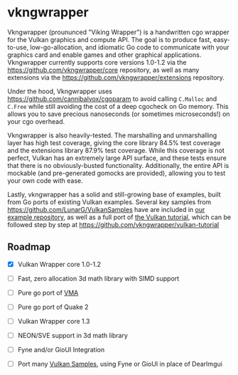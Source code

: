 # vkngwrapper

Vkngwrapper (proununced "Viking Wrapper") is a handwritten cgo wrapper for the Vulkan graphics and compute API.
 The goal is to produce fast, easy-to-use, low-go-allocation, and idiomatic Go code to communicate with your graphics
 card and enable games and other graphical applications. Vkngwrapper currently supports core versions 1.0-1.2 
 via the https://github.com/vkngwrapper/core repository, as well as many extensions via the https://github.com/vkngwrapper/extensions repository.

Under the hood, Vkngwrapper uses https://github.com/cannibalvox/cgoparam to avoid calling `C.Malloc` and
`C.Free` while still avoiding the cost of a deep cgocheck on Go memory. This allows you to save precious
nanoseconds (or sometimes microseconds!) on your cgo overhead.

Vkngwrapper is also heavily-tested. The marshalling and unmarshalling layer has high test coverage, giving the
core library 84.5% test coverage and the extensions library 87.9% test coverage. While this coverage is not
perfect, Vulkan has an extremely large API surface, and these tests ensure that there is no obviously-busted
functionality. Additionally, the entire API is mockable (and pre-generated gomocks are provided), allowing you
to test your own code with ease.

Lastly, vkngwrapper has a solid and still-growing base of examples, built from Go ports of existing Vulkan
examples.  Several key samples from https://github.com/LunarG/VulkanSamples have are included in
[our example repository](https://github.com/vkngwrapper/examples), as well as a full port of
[the Vulkan tutorial](https://vulkan-tutorial.com), which can be followed step by step at
https://github.com/vkngwrapper/vulkan-tutorial

## Roadmap

- [X] Vulkan Wrapper core 1.0-1.2
- [ ] Fast, zero allocation 3d math library with SIMD support
- [ ] Pure go port of [VMA](https://github.com/GPUOpen-LibrariesAndSDKs/VulkanMemoryAllocator)
- [ ] Pure go port of Quake 2
- [ ] Vulkan Wrapper core 1.3
- [ ] NEON/SVE support in 3d math library
- [ ] Fyne and/or GioUI Integration
- [ ] Port many [Vulkan Samples](https://github.com/KhronosGroup/Vulkan-Samples), using Fyne or GioUI in place of DearImgui
 

